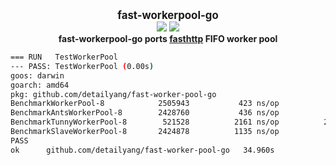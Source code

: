 <p align="center">
  <b>
    <span style="font-size:larger;">fast-workerpool-go</span>
  </b>
  <br />
   <a href="https://travis-ci.org/detailyang/fast-workerpool-go"><img src="https://travis-ci.org/detailyang/fast-workerpool-go.svg?branch=master" /></a>
   <a href="https://ci.appveyor.com/project/detailyang/fast-workerpool-go"><img src="https://ci.appveyor.com/api/projects/status/ux7lf3h9wf8bx8ep?svg=true" /></a>
   <br />
   <b>fast-workerpool-go ports <a href="https://github.com/valyala/fasthttp">fasthttp</a> FIFO worker pool</b>
</p>

````bash
=== RUN   TestWorkerPool
--- PASS: TestWorkerPool (0.00s)
goos: darwin
goarch: amd64
pkg: github.com/detailyang/fast-worker-pool-go
BenchmarkWorkerPool-8        	 2505943	       423 ns/op	       8 B/op	       1 allocs/op
BenchmarkAntsWorkerPool-8    	 2428760	       436 ns/op	       8 B/op	       1 allocs/op
BenchmarkTunnyWorkerPool-8   	  521528	      2161 ns/op	      26 B/op	       2 allocs/op
BenchmarkSlaveWorkerPool-8   	 2424878	      1135 ns/op	       8 B/op	       0 allocs/op
PASS
ok  	github.com/detailyang/fast-worker-pool-go	34.960s
````
